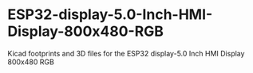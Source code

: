 # ESP32-display-5.0-Inch-HMI-Display-800x480-RGB
Kicad footprints and 3D files for the ESP32 display-5.0 Inch HMI Display 800x480 RGB
